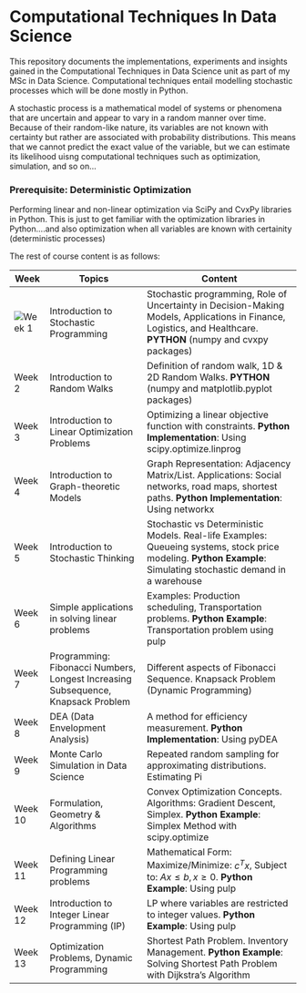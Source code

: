 # Computational Techniques In Data Science
This repository documents the implementations, experiments and insights gained in the Computational Techniques in Data Science unit as part of my MSc in Data Science. Computational techniques entail modelling stochastic processes which will be done mostly in Python.

A stochastic process is a mathematical model of systems or phenomena that are uncertain and appear to vary in a random manner over time. Because of their random-like nature, its variables are not known with certainty but rather are associated with probability distributions. This means that we cannot predict the exact value of the variable, but we can estimate its likelihood uisng computational techniques such as optimization, simulation, and so on...

### Prerequisite: Deterministic Optimization
Performing linear and non-linear optimization via SciPy and CvxPy libraries in Python. This is just to get familiar with the optimization libraries in Python....and also optimization when all variables are known with certainity (deterministic processes)

The rest of course content is as follows:

| Week | Topics | Content |
|------|--------|---------|
|![Week 1](https://github.com/vicdotcom/Computational-Techniques-In-Data-Science/tree/main/Week%201) | Introduction to Stochastic Programming | Stochastic programming, Role of Uncertainty in Decision-Making Models, Applications in Finance, Logistics, and Healthcare. **PYTHON** (numpy and cvxpy packages) |
| Week 2 | Introduction to Random Walks | Definition of random walk, 1D & 2D Random Walks. **PYTHON** (numpy and matplotlib.pyplot packages) |
| Week 3 | Introduction to Linear Optimization Problems | Optimizing a linear objective function with constraints. **Python Implementation**: Using scipy.optimize.linprog |
| Week 4 | Introduction to Graph-theoretic Models | Graph Representation: Adjacency Matrix/List. Applications: Social networks, road maps, shortest paths. **Python Implementation**: Using networkx |
| Week 5 | Introduction to Stochastic Thinking | Stochastic vs Deterministic Models. Real-life Examples: Queueing systems, stock price modeling. **Python Example**: Simulating stochastic demand in a warehouse |
| Week 6 | Simple applications in solving linear problems | Examples: Production scheduling, Transportation problems. **Python Example**: Transportation problem using pulp |
| Week 7 | Programming: Fibonacci Numbers, Longest Increasing Subsequence, Knapsack Problem | Different aspects of Fibonacci Sequence. Knapsack Problem (Dynamic Programming) |
| Week 8 | DEA (Data Envelopment Analysis) | A method for efficiency measurement. **Python Implementation**: Using pyDEA |
| Week 9 | Monte Carlo Simulation in Data Science | Repeated random sampling for approximating distributions. Estimating Pi |
| Week 10 | Formulation, Geometry & Algorithms | Convex Optimization Concepts. Algorithms: Gradient Descent, Simplex. **Python Example**: Simplex Method with scipy.optimize |
| Week 11 | Defining Linear Programming problems | Mathematical Form: Maximize/Minimize: $c^T x$, Subject to: $Ax ≤ b, x ≥ 0$. **Python Example**: Using pulp |
| Week 12 | Introduction to Integer Linear Programming (IP) | LP where variables are restricted to integer values. **Python Example**: Using pulp |
| Week 13 | Optimization Problems, Dynamic Programming | Shortest Path Problem. Inventory Management. **Python Example**: Solving Shortest Path Problem with Dijkstra’s Algorithm |
